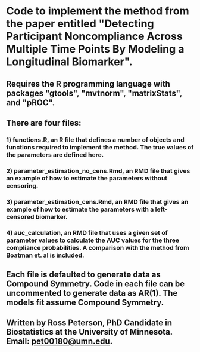 # Code to implement the method from the paper entitled "Detecting Participant Noncompliance Across Multiple Time Points By Modeling a Longitudinal Biomarker".

## Requires the R programming language with packages "gtools", "mvtnorm", "matrixStats", and "pROC".

## There are four files:
### 1) functions.R, an R file that defines a number of objects and functions required to implement the method. The true values of the parameters are defined here.
### 2) parameter_estimation_no_cens.Rmd, an RMD file that gives an example of how to estimate the parameters without censoring.
### 3) parameter_estimation_cens.Rmd, an RMD file that gives an example of how to estimate the parameters with a left-censored biomarker.
### 4) auc_calculation, an RMD file that uses a given set of parameter values to calculate the AUC values for the three compliance probabilities. A comparison with the method from Boatman et. al is included.

## Each file is defaulted to generate data as Compound Symmetry. Code in each file can be uncommented to generate data as AR(1). The models fit assume Compound Symmetry.

## Written by Ross Peterson, PhD Candidate in Biostatistics at the University of Minnesota. Email: pet00180@umn.edu.